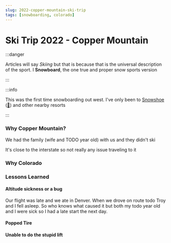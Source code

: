 ```yaml
---
slug: 2022-copper-mountain-ski-trip
tags: [snowboarding, colorado]
---
```




# Ski Trip 2022 - Copper Mountain

:::danger

Articles will say _Skiing_ but that is because that is the universal description of the sport. I **Snowboard**, the one true and proper snow sports version

:::

:::info

This was the first time snowboarding out west. I've only been to [Snowshoe](https://www.snowshoemtn.com/) ([📍](https://goo.gl/maps/NeJq2b4hZXqxiwTr6))  and other nearby resorts

:::

### Why Copper Mountain?

We had the family (wife and TODO year old) with us and they didn't ski 

It's close to the interstate so not really any issue traveling to it

### Why Colorado

### Lessons Learned

#### Altitude sickness or a bug
Our flight was late and we ate in Denver. When we drove on route todo Troy and I fell asleep. So who knows what caused it but both my todo year old and I were sick so I had a late start the next day.

#### Popped Tire

#### Unable to do the stupid lift 